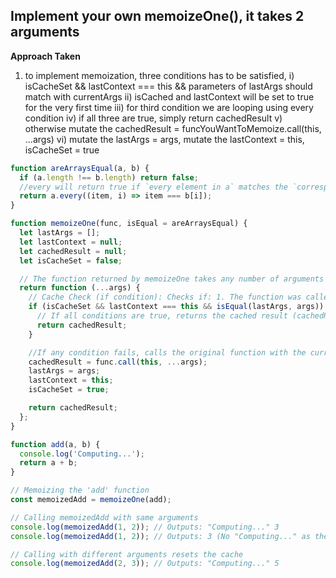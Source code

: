 ## Implement your own memoizeOne(), it takes 2 arguments

**Approach Taken**

1. to implement memoization, three conditions has to be satisfied,
   i) isCacheSet && lastContext === this && parameters of lastArgs should match with currentArgs
   ii) isCached and lastContext will be set to true for the very first time
   iii) for third condition we are looping using every condition
   iv) if all three are true, simply return cachedResult
   v) otherwise mutate the cachedResult = funcYouWantToMemoize.call(this, ...args)
   vi) mutate the lastArgs = args, mutate the lastContext = this, isCacheSet = true

```js
function areArraysEqual(a, b) {
  if (a.length !== b.length) return false;
  //every will return true if `every element in a` matches the `corresponding element in b`.
  return a.every((item, i) => item === b[i]);
}

function memoizeOne(func, isEqual = areArraysEqual) {
  let lastArgs = [];
  let lastContext = null;
  let cachedResult = null;
  let isCacheSet = false;

  // The function returned by memoizeOne takes any number of arguments
  return function (...args) {
    // Cache Check (if condition): Checks if: 1. The function was called before (isCacheSet), 2. The this context hasn't changed (lastContext === this), 3. The previous arguments (lastArgs) are equal to the current arguments (args) using isEqual.
    if (isCacheSet && lastContext === this && isEqual(lastArgs, args)) {
      // If all conditions are true, returns the cached result (cachedResult) without calling the original function.
      return cachedResult;
    }

    //If any condition fails, calls the original function with the current this context and arguments, updates the cache, and returns the new result.
    cachedResult = func.call(this, ...args);
    lastArgs = args;
    lastContext = this;
    isCacheSet = true;

    return cachedResult;
  };
}

function add(a, b) {
  console.log('Computing...');
  return a + b;
}

// Memoizing the 'add' function
const memoizedAdd = memoizeOne(add);

// Calling memoizedAdd with same arguments
console.log(memoizedAdd(1, 2)); // Outputs: "Computing..." 3
console.log(memoizedAdd(1, 2)); // Outputs: 3 (No "Computing..." as the result is cached)

// Calling with different arguments resets the cache
console.log(memoizedAdd(2, 3)); // Outputs: "Computing..." 5
```
